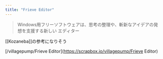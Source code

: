 ```yaml
---
title: "Frieve Editor"
---
```


> Windows用フリーソフトウェアは、思考の整理や、斬新なアイデアの発想を支援する新しい エディター

[[Kozaneba]]の参考になりそう

[/villagepump/Frieve Editor](https://scrapbox.io/villagepump/Frieve Editor)
